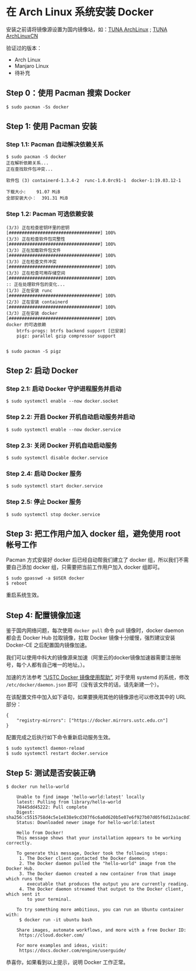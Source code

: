 # 在 Arch Linux 系统安装 Docker

安装之前请将镜像源设置为国内镜像站，如：[TUNA ArchLinux](https://mirrors.tuna.tsinghua.edu.cn/help/archlinux/) ; [TUNA ArchLinuxCN](https://mirrors.tuna.tsinghua.edu.cn/help/archlinuxcn/)

验证过的版本：

- Arch Linux
- Manjaro Linux
- 待补充


## Step 0：使用 Pacman 搜索 Docker

    $ sudo pacman -Ss docker

## Step 1: 使用 Pacman 安装

### Step 1.1: Pacman 自动解决依赖关系

    $ sudo pacman -S docker
	正在解析依赖关系...
	正在查找软件包冲突...

	软件包 (3) containerd-1.3.4-2  runc-1.0.0rc91-1  docker-1:19.03.12-1

	下载大小:    91.07 MiB
	全部安装大小：  391.31 MiB


### Step 1.2: Pacman 可选依赖安装

	(3/3) 正在检查密钥环里的密钥                                     [###################################] 100%
	(3/3) 正在检查软件包完整性                                       [###################################] 100%
	(3/3) 正在加载软件包文件                                         [###################################] 100%
	(3/3) 正在检查文件冲突                                           [###################################] 100%
	(3/3) 正在检查可用存储空间                                       [###################################] 100%
	:: 正在处理软件包的变化...
	(1/3) 正在安装 runc                                              [###################################] 100%
	(2/3) 正在安装 containerd                                        [###################################] 100%
	(3/3) 正在安装 docker                                            [###################################] 100%
	docker 的可选依赖
		btrfs-progs: btrfs backend support [已安装]
		pigz: parallel gzip compressor support


    $ sudo pacman -S pigz


## Step 2: 启动 Docker

### Step 2.1: 启动 Docker 守护进程服务并启动

    $ sudo systemctl enable --now docker.socket

### Step 2.2: 开启 Docker 开机自动启动服务并启动

    $ sudo systemctl enable --now docker.service

### Step 2.3: 关闭 Docker 开机自动启动服务

    $ sudo systemctl disable docker.service

### Step 2.4: 启动 Docker 服务

    $ sudo systemctl start docker.service

### Step 2.5: 停止 Docker 服务

    $ sudo systemctl stop docker.service


## Step 3: 把工作用户加入 docker 组，避免使用 root 帐号工作

  Pacman 方式安装好 docker 后已经自动帮我们建立了 docker 组，所以我们不需要自己添加 docker 组，只需要把当前工作用户加入 docker 组即可。

    $ sudo gpasswd -a $USER docker
    $ reboot


  重启系统生效。


## Step 4: 配置镜像加速

  鉴于国内网络问题，每次使用 `docker pull` 命令 pull 镜像时，docker daemon 都会去 Docker Hub 拉取镜像，拉取 Docker 镜像十分缓慢，强烈建议安装 Docker-CE 之后配置国内镜像加速。

  我们可以使用中科大的镜像源来加速（阿里云的docker镜像加速器需要注册账号，每个人都有自己唯一的地址。）。

  加速的方法参考 [“USTC Docker 镜像使用帮助”](https://lug.ustc.edu.cn/wiki/mirrors/help/docker), 对于使用 systemd 的系统，修改 `/etc/docker/daemon.json` 即可（没有该文件的话，请先新建一个）。

  在该配置文件中加入如下语句，如果要换用其他的镜像源也可以修改其中的 URL 部分：

    {
        "registry-mirrors": ["https://docker.mirrors.ustc.edu.cn"]
    }


  配置完成之后执行如下命令重新启动服务生效。


    $ sudo systemctl daemon-reload
    $ sudo systemctl restart docker.service


## Step 5: 测试是否安装正确

    $ docker run hello-world

        Unable to find image 'hello-world:latest' locally
        latest: Pulling from library/hello-world
        78445dd45222: Pull complete
        Digest: sha256:c5515758d4c5e1e838e9cd307f6c6a0d620b5e07e6f927b07d05f6d12a1ac8d7
        Status: Downloaded newer image for hello-world:latest

        Hello from Docker!
        This message shows that your installation appears to be working correctly.

        To generate this message, Docker took the following steps:
         1. The Docker client contacted the Docker daemon.
         2. The Docker daemon pulled the "hello-world" image from the Docker Hub.
         3. The Docker daemon created a new container from that image which runs the
            executable that produces the output you are currently reading.
         4. The Docker daemon streamed that output to the Docker client, which sent it
            to your terminal.

        To try something more ambitious, you can run an Ubuntu container with:
         $ docker run -it ubuntu bash

        Share images, automate workflows, and more with a free Docker ID:
         https://cloud.docker.com/

        For more examples and ideas, visit:
         https://docs.docker.com/engine/userguide/


  恭喜你，如果看到以上提示，说明 Docker 工作正常。
